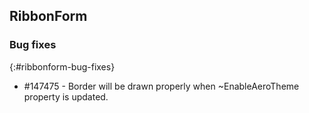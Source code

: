 ## RibbonForm

### Bug fixes 
{:#ribbonform-bug-fixes}

* \#147475 - Border will be drawn properly when ~EnableAeroTheme property is updated. 
 